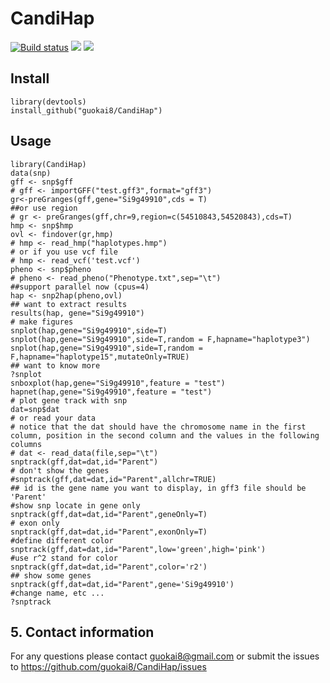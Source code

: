 # CandiHap
<a href="https://travis-ci.org/guokai8/CandiHap"><img src="https://travis-ci.org/guokai8/CandiHap.svg" alt="Build status"></a>
[![](https://img.shields.io/badge/devel%20version-0.0.18-green.svg)](https://github.com/guokai8/CandiHap) ![](https://img.shields.io/github/languages/code-size/guokai8/CandiHap)
## Install
```
library(devtools)
install_github("guokai8/CandiHap")
```
## Usage
```
library(CandiHap)
data(snp)
gff <- snp$gff
# gff <- importGFF("test.gff3",format="gff3")
gr<-preGranges(gff,gene="Si9g49910",cds = T)
##or use region
# gr <- preGranges(gff,chr=9,region=c(54510843,54520843),cds=T)
hmp <- snp$hmp
ovl <- findover(gr,hmp)
# hmp <- read_hmp("haplotypes.hmp")
# or if you use vcf file
# hmp <- read_vcf('test.vcf')
pheno <- snp$pheno
# pheno <- read_pheno("Phenotype.txt",sep="\t")
##support parallel now (cpus=4)
hap <- snp2hap(pheno,ovl)
## want to extract results
results(hap, gene="Si9g49910")
# make figures
snplot(hap,gene="Si9g49910",side=T)
snplot(hap,gene="Si9g49910",side=T,random = F,hapname="haplotype3")
snplot(hap,gene="Si9g49910",side=T,random = F,hapname="haplotype15",mutateOnly=TRUE)
## want to know more
?snplot
snboxplot(hap,gene="Si9g49910",feature = "test")
hapnet(hap,gene="Si9g49910",feature = "test")
# plot gene track with snp
dat=snp$dat
# or read your data
# notice that the dat should have the chromosome name in the first column, position in the second column and the values in the following columns 
# dat <- read_data(file,sep="\t")
snptrack(gff,dat=dat,id="Parent")
# don't show the genes
#snptrack(gff,dat=dat,id="Parent",allchr=TRUE)
## id is the gene name you want to display, in gff3 file should be 'Parent'
#show snp locate in gene only
snptrack(gff,dat=dat,id="Parent",geneOnly=T)
# exon only
snptrack(gff,dat=dat,id="Parent",exonOnly=T)
#define different color
snptrack(gff,dat=dat,id="Parent",low='green',high='pink')
#use r^2 stand for color
snptrack(gff,dat=dat,id="Parent",color='r2')
## show some genes
snptrack(gff,dat=dat,id="Parent",gene='Si9g49910')
#change name, etc ...
?snptrack
```


## 5. Contact information
For any questions please contact guokai8@gmail.com or submit the issues to https://github.com/guokai8/CandiHap/issues

